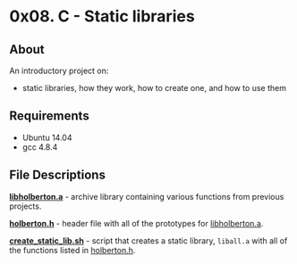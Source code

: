 # 0x08. C - Static libraries
## About
An introductory project on:
- static libraries, how they work, how to create one, and how to use them
## Requirements
- Ubuntu 14.04
- gcc 4.8.4
## File Descriptions
**[libholberton.a](libholberton.a)** - archive library containing various functions from previous projects.

**[holberton.h](holberton.h)** - header file with all of the prototypes for [libholberton.a](libholberton.a).

**[create_static_lib.sh](create_static_lib.sh)** - script that creates a static library, `liball.a` with all of the functions listed in [holberton.h](main.h).
